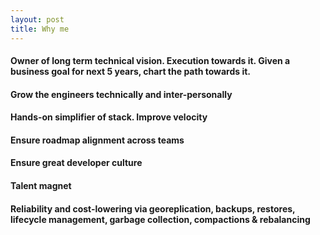 ```yaml
---
layout: post
title: Why me
---
```


#### Owner of long term technical vision. Execution towards it. Given a business goal for next 5 years, chart the path towards it.

#### Grow the engineers technically and inter-personally

#### Hands-on simplifier of stack. Improve velocity

#### Ensure roadmap alignment across teams

#### Ensure great developer culture

#### Talent magnet

#### Reliability and cost-lowering via georeplication, backups, restores, lifecycle management, garbage collection, compactions & rebalancing